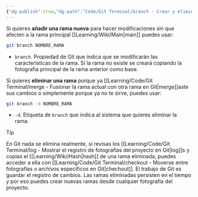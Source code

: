 ```yaml
---
{"dg-publish":true,"dg-path":"Code/Git Terminal/branch - Crear y eliminar ramas en Git.md","permalink":"/code/git-terminal/branch-crear-y-eliminar-ramas-en-git/","created":"2024-03-27T20:05","updated":"2024-04-02T17:13"}
---
```


Si quieres **añadir una rama nueva** para hacer modificaciones sin que afecten a la rama principal [[Learning/Wiki/Main\|main]] puedes usar:
```bash
git branch NOMBRE_RAMA
```
- `branch`. Propiedad de Git que indica que se modificarán las características de la rama. Si la rama no existe se creará copiando la fotografía principal de la rama anterior como base.

Si quieres **eliminar una rama** porque ya [[Learning/Code/Git Terminal/merge - Fusionar la rama actual con otra rama en Git\|merge]]aste sus cambios o simplemente porque ya no te sirve, puedes usar:
```bash
git branch -d NOMBRE_RAMA
```
- `-d`. Etiqueta de `branch` que indica al sistema que quieres eliminar la rama.

> [!tip]
> En Git nada se elimina realmente, si revisas los [[Learning/Code/Git Terminal/log - Mostrar el registro de fotografías del proyecto en Git\|log]]s y copias el [[Learning/Wiki/Hash\|hash]] de una rama eliminada, puedes acceder a ella con [[Learning/Code/Git Terminal/checkout - Moverse entre fotografías o archivos específicos en Git\|chechout]]. 
> El trabajo de Git es guardar el registro de cambios. Las ramas eliminadas persisten en el tiempo y por eso puedes crear nuevas ramas desde cualquier fotografía del proyecto.
